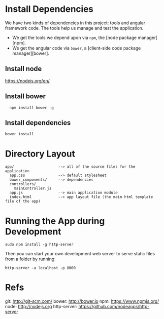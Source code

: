 # Install Dependencies

We have two kinds of dependencies in this project: tools and angular framework code.  The tools help
us manage and test the application.

* We get the tools we depend upon via `npm`, the [node package manager][npm].
* We get the angular code via `bower`, a [client-side code package manager][bower].

## Install node

https://nodejs.org/en/

## Install bower

```
  npm install bower -g
```

## Install dependencies

```
bower install
```

# Directory Layout

```
app/                    --> all of the source files for the application
  app.css               --> default stylesheet
  bower_components/     --> dependencies
  controllers/
    mainController.js
  app.js                --> main application module
  index.html            --> app layout file (the main html template file of the app)
```

# Running the App during Development

```
sudo npm install -g http-server
```

Then you can start your own development web server to serve static files from a folder by
running:

```
http-server -a localhost -p 8000
```

# Refs

git: http://git-scm.com/
bower: http://bower.io
npm: https://www.npmjs.org/
node: http://nodejs.org
http-server: https://github.com/nodeapps/http-server




